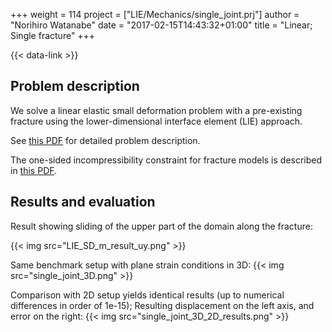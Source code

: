 +++
weight = 114
project = ["LIE/Mechanics/single_joint.prj"]
author = "Norihiro Watanabe"
date = "2017-02-15T14:43:32+01:00"
title = "Linear; Single fracture"
+++

{{< data-link >}}

## Problem description

We solve a linear elastic small deformation problem with a pre-existing fracture using the lower-dimensional interface element (LIE) approach.

See [this PDF](LIE_small_deformation.pdf) for detailed problem description.

The one-sided incompressibility constraint for fracture models is described in
[this PDF](LIE_fracture_incompressibility.pdf).

## Results and evaluation

Result showing sliding of the upper part of the domain along the fracture:

{{< img src="LIE_SD_m_result_uy.png" >}}

Same benchmark setup with plane strain conditions in 3D:
{{< img src="single_joint_3D.png" >}}

Comparison with 2D setup yields identical results (up to numerical differences
in order of 1e-15); Resulting displacement on the left axis, and error on the
right:
{{< img src="single_joint_3D_2D_results.png" >}}

